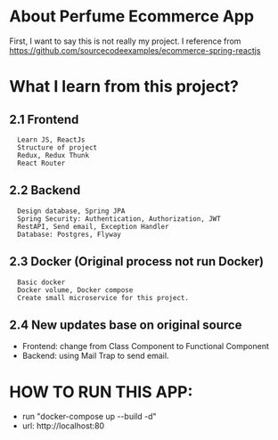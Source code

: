 # About Perfume Ecommerce App
   First, I want to say this is not really my project. I reference from https://github.com/sourcecodeexamples/ecommerce-spring-reactjs
# What I learn from this project?
   ## 2.1 Frontend
      Learn JS, ReactJs
      Structure of project
      Redux, Redux Thunk
      React Router
   ## 2.2 Backend
      Design database, Spring JPA
      Spring Security: Authentication, Authorization, JWT
      RestAPI, Send email, Exception Handler
      Database: Postgres, Flyway
   ## 2.3 Docker (Original process not run Docker)
      Basic docker
      Docker volume, Docker compose
      Create small microservice for this project.
   ## 2.4 New updates base on original source
   - Frontend: change from Class Component to Functional Component
   - Backend: using Mail Trap to send email.

# HOW TO RUN THIS APP:
- run "docker-compose up --build -d"
- url: http://localhost:80
